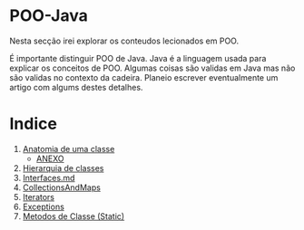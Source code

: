 # POO-Java
Nesta secção irei explorar os conteudos lecionados em POO.

É importante distinguir POO de Java. Java é a linguagem usada para explicar
 os conceitos de POO. Algumas coisas são validas em Java mas não são validas
 no contexto da cadeira. Planeio escrever eventualmente um artigo com algums
 destes detalhes.

# Indice

 1. [Anatomia de uma classe](./Anatomia_de_uma_classe.md)
    * [ANEXO](./ANEXOS/Anatomia_de_uma_classe.java)
 2. [Hierarquia de classes](./Hierarquia_de_classes.md)
 3. [Interfaces.md](./Interfaces.md)
 4. [CollectionsAndMaps](./CollectionsAndMaps.md)
 5. [Iterators](./Iterators.md)
 6. [Exceptions](./Exceptions.md)
 7. [Metodos de Classe (Static)](./Static.md)
